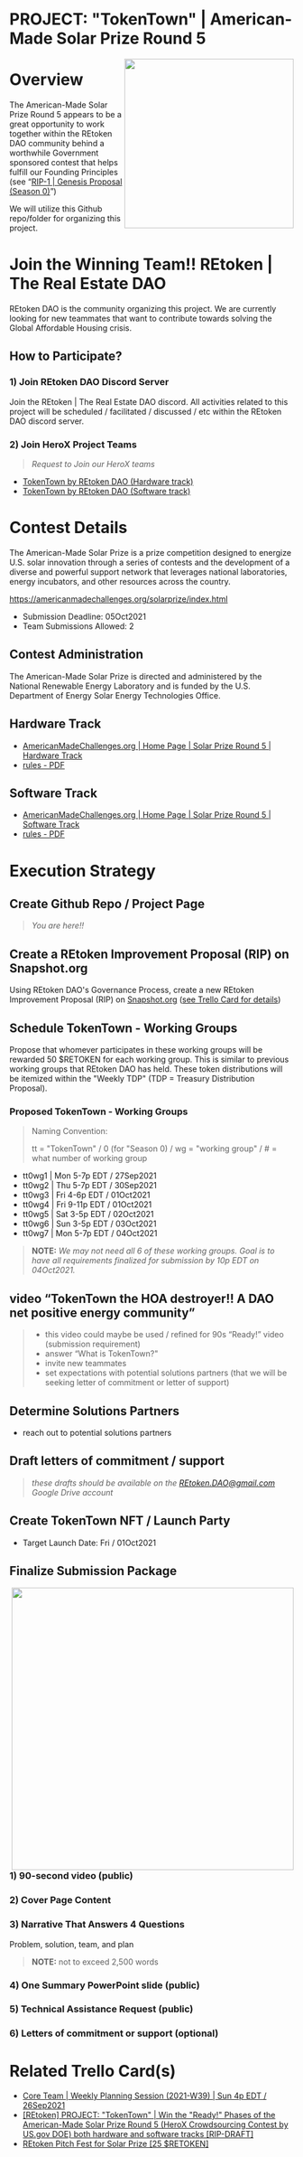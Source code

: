 # PROJECT: "TokenTown" | American-Made Solar Prize Round 5

<img src="https://storage.googleapis.com/poapmedia/retoken-dao-core-team-planning-2021-w39-updated-2021-logo-1632696887386.png" width=300 align=right>

# Overview
The American-Made Solar Prize Round 5 appears to be a great opportunity to work together within the REtoken DAO community behind a worthwhile Government sponsored contest that helps fulfill our Founding Principles (see “[RIP-1 | Genesis Proposal (Season 0)](https://snapshot.org/#/retokendao.eth/proposal/QmdJUQkW6dNWfuT5BZbx1qWzopgbpEFom1xaVsVCQCT7UD)”)

We will utilize this Github repo/folder for organizing this project.

# Join the Winning Team!! REtoken | The Real Estate DAO
REtoken DAO is the community organizing this project.  We are currently looking for new teammates that want to contribute towards solving the Global Affordable Housing crisis.

## How to Participate?

### 1) Join REtoken DAO Discord Server
Join the REtoken | The Real Estate DAO discord.  All activities related to this project will be scheduled / facilitated / discussed / etc within the REtoken DAO discord server.

### 2) Join HeroX Project Teams
> *Request to Join our HeroX teams*
* [TokenTown by REtoken DAO (Hardware track)](https://www.herox.com/solarprizeR5hardware/team/14294)
* [TokenTown by REtoken DAO (Software track)](https://www.herox.com/solarprizeR5software/team/14295)

# Contest Details
The American-Made Solar Prize is a prize competition designed to energize U.S. solar innovation through a series of contests and the development of a diverse and powerful support network that leverages national laboratories, energy incubators, and other resources across the country.

https://americanmadechallenges.org/solarprize/index.html

* Submission Deadline: 05Oct2021
* Team Submissions Allowed: 2

## Contest Administration
The American-Made Solar Prize is directed and administered by the National Renewable Energy Laboratory and is funded by the U.S. Department of Energy Solar Energy Technologies Office.

## Hardware Track
- [AmericanMadeChallenges.org | Home Page | Solar Prize Round 5 | Hardware Track](https://americanmadechallenges.org/solarprize/round5/hardware.html)
- [rules - PDF](https://americanmadechallenges.org/solarprize/docs/rules/r5/American-Made_Solar_Prize_Rules_Hardware.pdf)

## Software Track
- [AmericanMadeChallenges.org | Home Page | Solar Prize Round 5 | Software Track](https://americanmadechallenges.org/solarprize/round5/software.html)
- [rules - PDF](https://americanmadechallenges.org/solarprize/docs/rules/r5/American-Made_Solar_Prize_Rules_Software.pdf)

# Execution Strategy

## Create Github Repo / Project Page
> *You are here!!*

## Create a REtoken Improvement Proposal (RIP) on Snapshot.org
Using REtoken DAO's Governance Process, create a new REtoken Improvement Proposal (RIP) on [Snapshot.org](https://snapshot.org/#/retokendao.eth/) ([see Trello Card for details](https://trello.com/c/eEjmRbTF))

## Schedule TokenTown - Working Groups
Propose that whomever participates in these working groups will be rewarded 50 $RETOKEN for each working group.  This is similar to previous working groups that REtoken DAO has held.  These token distributions will be itemized within the "Weekly TDP" (TDP = Treasury Distribution Proposal).

### Proposed TokenTown - Working Groups
> Naming Convention:
> 
> tt = "TokenTown" / 0 (for "Season 0) / wg = "working group" / # = what number of working group

* tt0wg1 | Mon 5-7p EDT / 27Sep2021
* tt0wg2 | Thu 5-7p EDT / 30Sep2021
* tt0wg3 | Fri 4-6p EDT / 01Oct2021
* tt0wg4 | Fri 9-11p EDT / 01Oct2021
* tt0wg5 | Sat 3-5p EDT / 02Oct2021
* tt0wg6 | Sun 3-5p EDT / 03Oct2021
* tt0wg7 | Mon 5-7p EDT / 04Oct2021

> **NOTE:**
> *We may not need all 6 of these working groups.  Goal is to have all requirements finalized for submission by 10p EDT on 04Oct2021.*

## video “TokenTown the HOA destroyer!! A DAO net positive energy community”
> * this video could maybe be used / refined for 90s “Ready!” video (submission requirement)
> * answer “What is TokenTown?"
> * invite new teammates
> * set expectations with potential solutions partners (that we will be seeking letter of commitment or letter of support)

## Determine Solutions Partners
- reach out to potential solutions partners

## Draft letters of commitment / support
> *these drafts should be available on the REtoken.DAO@gmail.com Google Drive account*

## Create TokenTown NFT / Launch Party
* Target Launch Date: Fri / 01Oct2021

## Finalize Submission Package
<img src="https://trello.com/1/cards/6151af132620538895b2ef7c/attachments/6151af448674791ff7027034/download/image.jpeg" width=500 align=right>

### 1) 90-second video (public)

### 2) Cover Page Content

### 3) Narrative That Answers 4 Questions
Problem, solution, team, and plan

> **NOTE:** not to exceed 2,500 words

### 4) One Summary PowerPoint slide (public)

### 5) Technical Assistance Request (public)

### 6) Letters of commitment or support (optional)

# Related Trello Card(s)
- [Core Team | Weekly Planning Session (2021-W39) | Sun 4p EDT / 26Sep2021](https://trello.com/c/J69se6bS)
- [[REtoken] PROJECT: "TokenTown" | Win the "Ready!" Phases of the American-Made Solar Prize Round 5 (HeroX Crowdsourcing Contest by US.gov DOE) both hardware and software tracks [RIP-DRAFT]](https://trello.com/c/eEjmRbTF)
- [REtoken Pitch Fest for Solar Prize [25 $RETOKEN]](https://trello.com/c/j1V8jahq)
